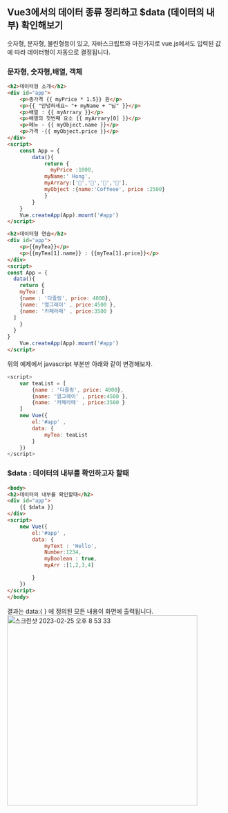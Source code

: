 ## Vue3에서의 데이터 종류 정리하고 $data (데이터의 내부) 확인해보기

숫자형, 문자형, 불린형등이 있고, 자바스크립트와 마찬가지로 vue.js에서도 입력된 값에 따라 데이터형이 자동으로 결정됩니다. 

### 문자형, 숫자형,배열, 객체
```html
<h2>데이터형 소개</h2>
<div id="app">
    <p>총가격 {{ myPrice * 1.5}} 원</p>
    <p>{{ "안녕하세요~ "+ myName + "님" }}</p>
    <p>배열 : {{ myArrary }}</p>
    <p>배열의 첫번째 요소 {{ myArrary[0] }}</p>
    <p>메뉴 - {{ myObject.name }}</p>
    <p>가격 -{{ myObject.price }}</p>
</div>
<script>
    const App = {
        data(){
            return {
              myPrice :1000,
            myName:' Hong',
            myArrary:['🍎','🍉','🍇','🍓'],
            myObject :{name:'Coffeee', price :2500}
            }
        }
    }
    Vue.createApp(App).mount('#app')
</script>
```

```html
<h2>데이터형 연습</h2>
<div id="app">
    <p>{{myTea}}</p>
    <p>{{myTea[1].name}} : {{myTea[1].price}}</p>
</div>
<script>
const App = {
  data(){
    return {
    myTea: [
    {name : '다즐링', price: 4000},
    {name: '얼그레이' , price:4500 },
    {name: '카페라떼' , price:3500 }
  ]
    }
  }
}
    Vue.createApp(App).mount('#app')
</script>
```

위의 예제에서 javascript 부분만 아래와 같이 변경해보자.   
```javascript
<script>
    var teaList = [
        {name : '다즐링', price: 4000},
        {name: '얼그레이' , price:4500 },
        {name: '카페라떼' , price:3500 }
    ]
    new Vue({
        el:'#app' ,
        data: {
            myTea: teaList
        }
    })
</script>
```
### $data : 데이터의 내부를 확인하고자 할때
```html
<body>
<h2>데이터의 내부를 확인할때</h2>
<div id="app">
    {{ $data }}
</div>
<script>
    new Vue({
        el:'#app' ,
        data: {
            myText : 'Hello',
            Number:1234,
            myBoolean : true,
            myArr :[1,2,3,4]

        }
    })
</script>
</body>
```
결과는 data:{ } 에 정의된 모든 내용이 화면에 출력됩니다.   
<img width="440" alt="스크린샷 2023-02-25 오후 8 53 33" src="https://user-images.githubusercontent.com/48478079/221355444-ca1c4be3-59ce-4d2e-a509-6cd837708da2.png">

